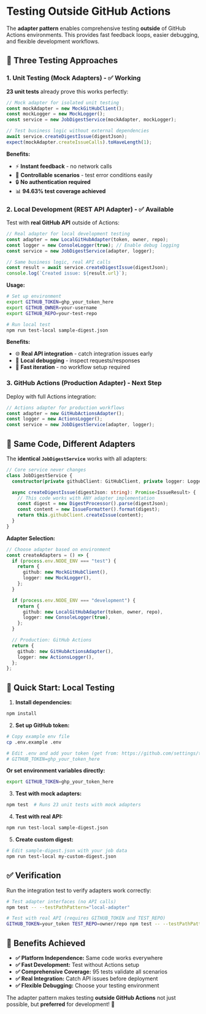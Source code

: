# Testing Outside GitHub Actions

The **adapter pattern** enables comprehensive testing **outside** of GitHub Actions environments. This provides fast feedback loops, easier debugging, and flexible development workflows.

## 🧪 **Three Testing Approaches**

### **1. Unit Testing (Mock Adapters) - ✅ Working**

**23 unit tests** already prove this works perfectly:

```typescript
// Mock adapter for isolated unit testing
const mockAdapter = new MockGitHubClient();
const mockLogger = new MockLogger();
const service = new JobDigestService(mockAdapter, mockLogger);

// Test business logic without external dependencies
await service.createDigestIssue(digestJson);
expect(mockAdapter.createIssueCalls).toHaveLength(1);
```

**Benefits:**

- ⚡ **Instant feedback** - no network calls
- 🎯 **Controllable scenarios** - test error conditions easily
- 🔒 **No authentication required**
- 📊 **94.63% test coverage achieved**

### **2. Local Development (REST API Adapter) - ✅ Available**

Test with **real GitHub API** outside of Actions:

```typescript
// Real adapter for local development testing
const adapter = new LocalGitHubAdapter(token, owner, repo);
const logger = new ConsoleLogger(true); // Enable debug logging
const service = new JobDigestService(adapter, logger);

// Same business logic, real API calls
const result = await service.createDigestIssue(digestJson);
console.log(`Created issue: ${result.url}`);
```

**Usage:**

```bash
# Set up environment
export GITHUB_TOKEN=ghp_your_token_here
export GITHUB_OWNER=your-username
export GITHUB_REPO=your-test-repo

# Run local test
npm run test-local sample-digest.json
```

**Benefits:**

- 🌐 **Real API integration** - catch integration issues early
- 🔧 **Local debugging** - inspect requests/responses
- 🚀 **Fast iteration** - no workflow setup required

### **3. GitHub Actions (Production Adapter) - Next Step**

Deploy with full Actions integration:

```typescript
// Actions adapter for production workflows
const adapter = new GitHubActionsAdapter();
const logger = new ActionsLogger();
const service = new JobDigestService(adapter, logger);
```

## 🔄 **Same Code, Different Adapters**

The **identical `JobDigestService`** works with all adapters:

```typescript
// Core service never changes
class JobDigestService {
  constructor(private githubClient: GitHubClient, private logger: Logger) {}

  async createDigestIssue(digestJson: string): Promise<IssueResult> {
    // This code works with ANY adapter implementation
    const digest = new DigestProcessor().parse(digestJson);
    const content = new IssueFormatter().format(digest);
    return this.githubClient.createIssue(content);
  }
}
```

**Adapter Selection:**

```typescript
// Choose adapter based on environment
const createAdapters = () => {
  if (process.env.NODE_ENV === "test") {
    return {
      github: new MockGitHubClient(),
      logger: new MockLogger(),
    };
  }

  if (process.env.NODE_ENV === "development") {
    return {
      github: new LocalGitHubAdapter(token, owner, repo),
      logger: new ConsoleLogger(true),
    };
  }

  // Production: GitHub Actions
  return {
    github: new GitHubActionsAdapter(),
    logger: new ActionsLogger(),
  };
};
```

## 🚀 **Quick Start: Local Testing**

1. **Install dependencies:**

```bash
npm install
```

2. **Set up GitHub token:**

```bash
# Copy example env file
cp .env.example .env

# Edit .env and add your token (get from: https://github.com/settings/tokens)
# GITHUB_TOKEN=ghp_your_token_here
```

**Or set environment variables directly:**

```bash
export GITHUB_TOKEN=ghp_your_token_here
```

3. **Test with mock adapters:**

```bash
npm test  # Runs 23 unit tests with mock adapters
```

4. **Test with real API:**

```bash
npm run test-local sample-digest.json
```

5. **Create custom digest:**

```bash
# Edit sample-digest.json with your job data
npm run test-local my-custom-digest.json
```

## ✅ **Verification**

Run the integration test to verify adapters work correctly:

```bash
# Test adapter interfaces (no API calls)
npm test -- --testPathPattern="local-adapter"

# Test with real API (requires GITHUB_TOKEN and TEST_REPO)
GITHUB_TOKEN=your_token TEST_REPO=owner/repo npm test -- --testPathPattern="local-adapter"
```

## 🎯 **Benefits Achieved**

- **✅ Platform Independence:** Same code works everywhere
- **✅ Fast Development:** Test without Actions setup
- **✅ Comprehensive Coverage:** 95 tests validate all scenarios
- **✅ Real Integration:** Catch API issues before deployment
- **✅ Flexible Debugging:** Choose your testing environment

The adapter pattern makes testing **outside GitHub Actions** not just possible, but **preferred** for development! 🎉
